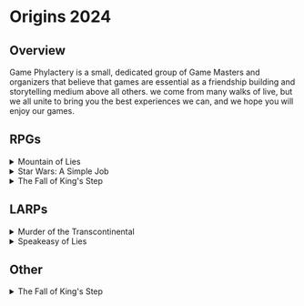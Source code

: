 # Origins 2024
## Overview
Game Phylactery is a small, dedicated group of Game Masters and organizers that believe that games are essential as a friendship building and storytelling medium above all others. we come from many walks of live, but we all unite to bring you the best experiences we can, and we hope you will enjoy our games.



## RPGs
<details>
  <summary>  Mountain of Lies  
  </summary> 
  Agent John Bain was lost several years ago, presumed dead, he has reappeared, contacting us secretly through a courrier, now it is your mission to assualt the mountain stronghold he is imprisoned in, rescue him from his soviet captors, and escape. choose your agent and prepare to take on the <a href="mountain.md"> Mountain of Lies</a>
  </details>
  <details>
  <summary>  Star Wars: A Simple Job 
  </summary> 
  You are tasked with ... To get more info, see the characters, and plan for contingencies for  <a href="simplejob.md">A Simple Job</a>
  </details>
  <details>
  <summary>  The Fall of King's Step 
  </summary> 
  The hordes of demons have been sweeping across the land, cities have falled one by one, now King's Step is the next on their path. The king and court have abandoned the city, taking the army with them, now the town is defended only by a small garrison and whatever people are too poor to escape with the nobility. will you try and save the city? loot what you can and get out with your life? who will you be, during  <a href="/kingstep">The Fall of King's Step</a>
  </details>


## LARPs
<details>
  <summary>  Murder of the Transcontinental
  </summary> 
  There has been a murder! it is mayham on the train, with everyone trying to accomplish their own tasks, solve the murder, or just get by without being the next victim of  <a href="murder.md">Murder on the Transcontinental</a>
  </details>
  <details>
  <summary>  Speakeasy of Lies
  </summary>
  It's the roaring 20s, prohibition  <a href="speakeasy.md">Speakeasy of Lies</a>
  </details>

## Other
<details>
  <summary>  The Fall of King's Step 
  </summary> 
  it's time to Duel! <a href="draftofages.html">Draft of Ages</a>
  </details>
